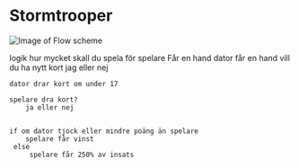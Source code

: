 # Stormtrooper

![Image of Flow scheme](http://i.imgur.com/abePXvq.png)

logik
    hur mycket skall du spela för
            spelare     Får en hand
            dator       får en hand
    vill du ha nytt kort
        jag eller nej
    
    dator drar kort om under 17
            
    spelare dra kort? 
        ja eller nej
    
                           
    if om dator tjock eller mindre poäng än spelare
        spelare får vinst
     else
         spelare får 250% av insats
